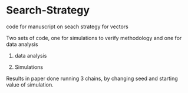# Search-Strategy
code for manuscript on seach strategy for vectors

Two sets of code, one for simulations to verify methodology and one for data analysis

1. data analysis

2. Simulations

Results in paper done running 3 chains, by changing seed and starting value of simulation. 
